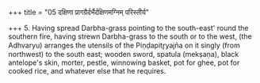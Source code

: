 +++
title = "05 दक्षिणा प्रागग्रैर्दर्भैर्दक्षिणमग्निम् परिस्तीर्य"

+++
5. Having spread Darbha-grass pointing to the south-east' round the southern fire, having strewn Darbha-grass to the south or to the west, (the Adhvaryu) arranges the utensils of the Piṇḍapitr̥yajña on it singly (from northwest) to the south east; wooden sword, spatula (mekṣaṇa), black antelope's skin, morter, pestle, winnowing basket, pot for ghee, pot for cooked rice, and whatever else that he requires.  

[^1]: Contrast I.14.14.  

[^2]: Contrast I.15.6. For this rule cf.TS I.6.8.2.
